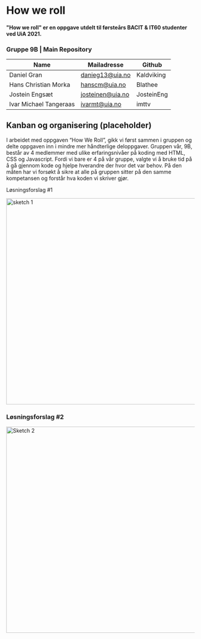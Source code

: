  # How we roll
#### "How we roll" er en oppgave utdelt til førsteårs BACIT & IT60 studenter ved UiA 2021.

### Gruppe 9B | Main Repository
|Name|Mailadresse|Github|
|----|-----------|------|
|Daniel Gran|danieg13@uia.no|Kaldviking|
|Hans Christian Morka|hanscm@uia.no|Blathee|
|Jostein Engsæt|josteinen@uia.no|JosteinEng|
|Ivar Michael Tangeraas|ivarmt@uia.no|imttv|

## Kanban og organisering (placeholder)

I arbeidet med oppgaven “How We Roll”, gikk vi først sammen i gruppen og delte oppgaven inn i mindre mer håndterlige deloppgaver. Gruppen vår, 9B, består av 4 medlemmer med ulike erfaringsnivåer på koding med HTML, CSS og Javascript. Fordi vi bare er 4 på vår gruppe, valgte vi å bruke tid på å gå gjennom kode og hjelpe hverandre der hvor det var behov. På den måten har vi forsøkt å sikre at alle på gruppen sitter på den samme kompetansen og forstår hva koden vi skriver gjør.


Løsningsforslag #1

<img src="https://user-images.githubusercontent.com/89385070/131339518-5933c649-9691-4ffa-ad21-8cc4bf4353b2.gif" alt="sketch 1" width="550"/>

### Løsningsforslag #2

<img src="https://user-images.githubusercontent.com/89385070/131339559-5c2b4f13-c93b-4f91-8df5-0423b7dbbe32.gif" alt="Sketch 2" width="550"/>
